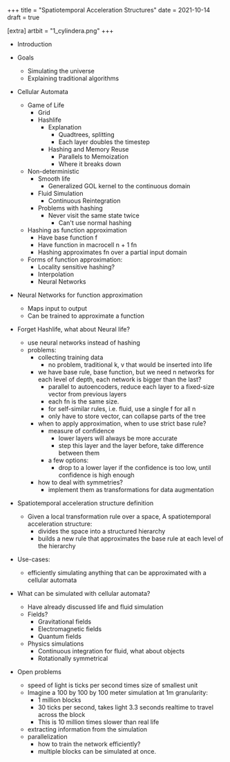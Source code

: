 +++
title = "Spatiotemporal Acceleration Structures"
date = 2021-10-14
draft = true

[extra]
artbit = "1_cylindera.png"
+++

- Introduction
- Goals
    - Simulating the universe
    - Explaining traditional algorithms

- Cellular Automata
    - Game of Life
        - Grid
        - Hashlife
            - Explanation
                - Quadtrees, splitting
                - Each layer doubles the timestep
            - Hashing and Memory Reuse
                - Parallels to Memoization
                - Where it breaks down
    - Non-deterministic
        - Smooth life
            - Generalized GOL kernel to the continuous domain
        - Fluid Simulation
            - Continuous Reintegration
        - Problems with hashing
            - Never visit the same state twice
                - Can't use normal hashing
    - Hashing as function approximation
        - Have base function f
        - Have function in macrocell n + 1 fn
        - Hashing approximates fn over a partial input domain
    - Forms of function approximation:
        - Locality sensitive hashing?
        - Interpolation
        - Neural Networks

- Neural Networks for function approximation
    - Maps input to output
    - Can be trained to approximate a function

- Forget Hashlife, what about Neural life?
    - use neural networks instead of hashing
    - problems:
        - collecting training data
            - no problem, traditional k, v that would be inserted into life
        - we have base rule, base function, but we need n networks for each level of depth, each network is bigger than the last?
            - parallel to autoencoders, reduce each layer to a fixed-size vector from previous layers
            - each fn is the same size.
            - for self-similar rules, i.e. fluid, use a single f for all n
            - only have to store vector, can collapse parts of the tree
        - when to apply approximation, when to use strict base rule?
            - measure of confidence
                - lower layers will always be more accurate
                - step this layer and the layer before, take difference between them
            - a few options:
                - drop to a lower layer if the confidence is too low, until confidence is high enough
        - how to deal with symmetries?
            - implement them as transformations for data augmentation

- Spatiotemporal acceleration structure definition
    - Given a local transformation rule over a space, A spatiotemporal acceleration structure:
        - divides the space into a structured hierarchy
        - builds a new rule that approximates the base rule at each level of the hierarchy

- Use-cases:
    - efficiently simulating anything that can be approximated with a cellular automata

- What can be simulated with cellular automata?
    - Have already discussed life and fluid simulation
    - Fields?
        - Gravitational fields
        - Electromagnetic fields
        - Quantum fields
    - Physics simulations
        - Continuous integration for fluid, what about objects
        - Rotationally symmetrical

- Open problems
    - speed of light is ticks per second times size of smallest unit
    - Imagine a 100 by 100 by 100 meter simulation at 1m granularity:
        - 1 million blocks
        - 30 ticks per second, takes light 3.3 seconds realtime to travel across the block
        - This is 10 million times slower than real life
    - extracting information from the simulation
    - parallelization
        - how to train the network efficiently?
        - multiple blocks can be simulated at once.
